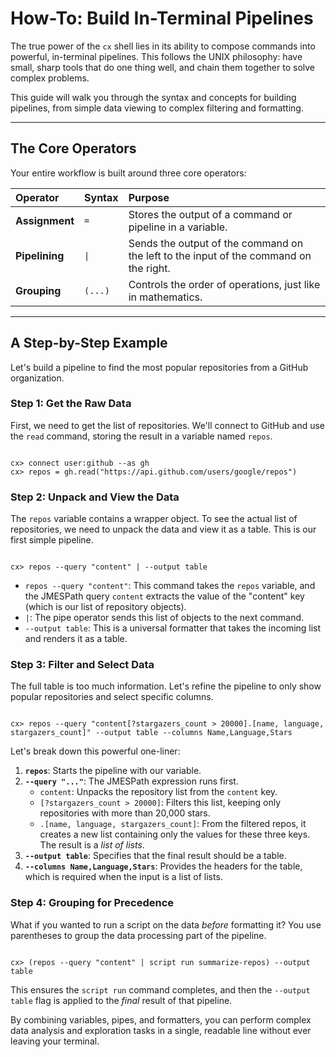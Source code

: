 # How-To: Build In-Terminal Pipelines

The true power of the `cx` shell lies in its ability to compose commands into powerful, in-terminal pipelines. This follows the UNIX philosophy: have small, sharp tools that do one thing well, and chain them together to solve complex problems.

This guide will walk you through the syntax and concepts for building pipelines, from simple data viewing to complex filtering and formatting.

---

## The Core Operators

Your entire workflow is built around three core operators:

| Operator       | Syntax  | Purpose                                                                               |
| :------------- | :------ | :------------------------------------------------------------------------------------ |
| **Assignment** | `=`     | Stores the output of a command or pipeline in a variable.                             |
| **Pipelining** | `\|`    | Sends the output of the command on the left to the input of the command on the right. |
| **Grouping**   | `(...)` | Controls the order of operations, just like in mathematics.                           |

---

## A Step-by-Step Example

Let's build a pipeline to find the most popular repositories from a GitHub organization.

### Step 1: Get the Raw Data

First, we need to get the list of repositories. We'll connect to GitHub and use the `read` command, storing the result in a variable named `repos`.

```

cx> connect user:github --as gh
cx> repos = gh.read("https://api.github.com/users/google/repos")

```

### Step 2: Unpack and View the Data

The `repos` variable contains a wrapper object. To see the actual list of repositories, we need to unpack the data and view it as a table. This is our first simple pipeline.

```

cx> repos --query "content" | --output table

```

- `repos --query "content"`: This command takes the `repos` variable, and the JMESPath query `content` extracts the value of the "content" key (which is our list of repository objects).
- `|`: The pipe operator sends this list of objects to the next command.
- `--output table`: This is a universal formatter that takes the incoming list and renders it as a table.

### Step 3: Filter and Select Data

The full table is too much information. Let's refine the pipeline to only show popular repositories and select specific columns.

```

cx> repos --query "content[?stargazers_count > 20000].[name, language, stargazers_count]" --output table --columns Name,Language,Stars

```

Let's break down this powerful one-liner:

1.  **`repos`**: Starts the pipeline with our variable.
2.  **`--query "..."`**: The JMESPath expression runs first.
    - `content`: Unpacks the repository list from the `content` key.
    - `[?stargazers_count > 20000]`: Filters this list, keeping only repositories with more than 20,000 stars.
    - `.[name, language, stargazers_count]`: From the filtered repos, it creates a new list containing only the values for these three keys. The result is a _list of lists_.
3.  **`--output table`**: Specifies that the final result should be a table.
4.  **`--columns Name,Language,Stars`**: Provides the headers for the table, which is required when the input is a list of lists.

### Step 4: Grouping for Precedence

What if you wanted to run a script on the data _before_ formatting it? You use parentheses to group the data processing part of the pipeline.

```

cx> (repos --query "content" | script run summarize-repos) --output table

```

This ensures the `script run` command completes, and then the `--output table` flag is applied to the _final_ result of that pipeline.

By combining variables, pipes, and formatters, you can perform complex data analysis and exploration tasks in a single, readable line without ever leaving your terminal.
